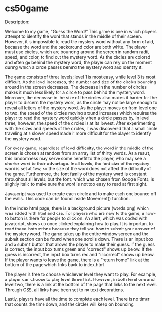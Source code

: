 # cs50game

Description:

Welcome to my game, "Guess the Word!" This game is one in which players attempt to identify the word that stands in the middle of their screen. However, it is impossible to read the mystery word without any form of aid, because the word and the background color are both white. The player must use circles, which are bouncing around the screen in random radii, speed, and color, to find out the mystery word. As the circles are colored and often go behind the mystery word, the player can rely on the moment during which a circle passes behind the mystery word and identify it.

The game consists of three levels; level 1 is most easy, while level 3 is most difficult. As the level increases, the number and size of the circles bouncing around in the screen decreases. The decrease in the number of circles makes it much less likely for a circle to pass behind the mystery word. Moreover, the decrease in the size of the circles also makes it harder for the player to discern the mystery word, as the circle may not be large enough to reveal all letters of the mystery word. As the player moves on from level one to two, the speed of the circles moving around increases which requires the player to read the mystery word quickly when a circle passes by. In level three, however, the speed of the circles is at its lowest. After experimenting with the sizes and speeds of the circles, it was discovered that a small circle traveling at a slower speed made it more difficult for the player to identify the mystery word.

For every game, regardless of level difficulty, the word in the middle of the screen is chosen at random from an array list of thirty words. As a result, this randomness may serve some benefit to the player, who may see a shorter word to their advantage. In all levels, the font size of the mystery word is set at 1vw, so the size of the word does not affect the difficulty of the game. Furthermore, the font family of the mystery word is constant throughout all levels, but the font, which was chosen from Google Fonts, is slightly italic to make sure the word is not too easy to read at first sight.

Javascript was used to create each circle and to make each one bounce off the walls. This code can be found inside Movement() function.

In the index.html page, there is a background picture (words.png) which was added with html and css. For players who are new to the game, a how-to button is there for people to click on. An alert, which was coded with javascript, shows up once clicked explaining how to play. It is important to read these instructions because they tell you how to submit your answer of the mystery word. The game takes up the entire window screen and the submit section can be found when one scrolls down. There is an input box and a submit button that allows the player to make their guess. If the guess is correct, the input box turns green and "correct!" shows up below. If the guess is incorrect, the input box turns red and "incorrect" shows up below. If the player wants to leave the game, there is a "return home" link at the bottom of the page which links back to index.html.

The player is free to choose whichever level they want to play. For example, a player can choose to play level three first. However, in both level one and level two, there is a link at the bottom of the page that links to the next level. Through CSS, all links have been set to no text decorations.

Lastly, players have all the time to complete each level. There is no timer that counts the time down, and the circles will keep on bouncing.
